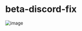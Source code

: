 # beta-discord-fix
![image](https://github.com/user-attachments/assets/242e7692-4cda-47e5-9954-aafa8b642285)

